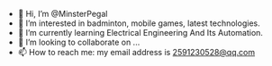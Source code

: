 - 👋 Hi, I’m @MinsterPegal
- 👀 I’m interested in badminton, mobile games, latest technologies.
- 🌱 I’m currently learning Electrical Engineering And Its Automation.
- 💞️ I’m looking to collaborate on ...
- 📫 How to reach me: my email address is 2591230528@qq.com

<!---
MinsterPegal/MinsterPegal is a ✨ special ✨ repository because its `README.md` (this file) appears on your GitHub profile.
You can click the Preview link to take a look at your changes.
--->
